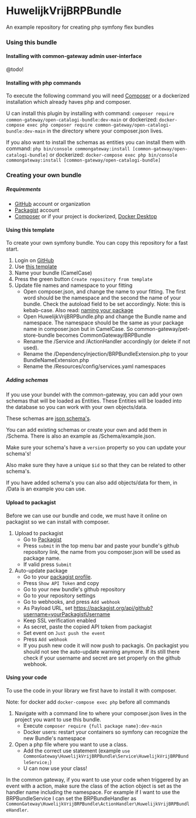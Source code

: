 # HuwelijkVrijBRPBundle

An example repository for creating php symfony flex bundles

### Using this bundle

#### Installing with common-gateway admin user-interface

@todo!

#### Installing with php commands

To execute the following command you will need [Composer](https://getcomposer.org/download/) or a dockerized installation which already haves php and composer.

U can install this plugin by installing with command:
`composer require common-gateway/open-catalogi-bundle:dev-main` or dockerized: `docker-compose exec php composer require common-gateway/open-catalogi-bundle:dev-main`
in the directory where your composer.json lives.

If you also want to install the schemas as entities you can install them with command:
`php bin/console commongateway:install [common-gateway/open-catalogi-bundle]` or dockerized: `docker-compose exec php bin/console commongateway:install [common-gateway/open-catalogi-bundle]`

### Creating your own bundle

##### Requirements

- [GitHub](https://github.com/login) account or organization
- [Packagist](https://packagist.org/login/) account
- [Composer](https://getcomposer.org/download/) or if your project is dockerized, [Docker Desktop](https://www.docker.com/products/docker-desktop/)

#### Using this template

To create your own symfony bundle. You can copy this repository for a fast start.

1. Login on [GitHub](https://github.com)
2. Use [this template](https://github.com/CommonGateway/HuwelijkVRijBRPBundle/generate)
3. Name your bundle (CamelCase)
4. Press the green button `Create repository from template`
5. Update file names and namespace to your fitting
   - Open composer.json, and change the name to your fitting. The first word should be the namespace and the second the name of your bundle. Check the autoload field to be set accordingly. Note: this is kebab-case. Also read: [naming your package](https://packagist.org/about#naming-your-package)
   - Open HuwelijkVrijBRPBundle.php and change the Bundle name and namespace. The namespace should be the same as your package name in composer.json but in CamelCase. So common-gateway/pet-store-bundle becomes CommonGateway/BRPBundle
   - Rename the /Service and /ActionHandler accordingly (or delete if not used).
   - Rename the /DependencyInjection/BRPBundleExtension.php to your BundleNameExtension.php
   - Rename the /Resources/config/services.yaml namespaces  

##### Adding schemas

If you use your bundel with the common-gateway, you can add your own schemas that will be loaded as Entities.
These Entities will be loaded into the database so you can work with your own objects/data.

These schemas are [json schema's](https://json-schema.org/learn/getting-started-step-by-step.html#starting-the-schema).

You can add existing schemas or create your own and add them in /Schema. There is also an example as /Schema/example.json.

Make sure your schema's have a `version` property so you can update your schema's!

Also make sure they have a unique `$id` so that they can be related to other schema's.

If you have added schema's you can also add objects/data for them, in /Data is an example you can use.

#### Upload to packagist

Before we can use our bundle and code, we must have it online on packagist so we can install with composer.

1. Upload to packagist  
   - Go to [Packagist](https://packagist.org)
   - Press `submit` in the top menu bar and paste your bundle's github repository link, the name from you composer.json will be used as package name.
   - If valid press `Submit`
2. Auto-update package
   - Go to your [packagist profile](https://packagist.org/profile/).
   - Press `Show API Token` and copy
   - Go to your new bundle's github repository
   - Go to your repository settings
   - Go to webhooks, and press `Add webhook`
   - As Payload URL, set <https://packagist.org/api/github?username=yourPackagistUsername>  
   - Keep SSL verification enabled
   - As secret, paste the copied API token from packagist
   - Set event on `Just push the event`
   - Press `Add webhook`
   - If you push new code it will now push to packagis. On packagist you should not see the auto-update warning anymore. If its still there check if your username and secret are set properly on the github webhook.

#### Using your code

To use the code in your library we first have to install it with composer.

Note: for docker add `docker-compose exec php` before all commands

1. Navigate with a command line to where your composer.json lives in the project you want to use this bundle.
   - Execute `composer require {full package name}:dev-main`
   - Docker users: restart your containers so symfony can recognize the new Bundle's namespace
2. Open a php file where you want to use a class.
   - Add the correct use statement (example `use CommonGateway\HuwelijkVrijBRPBundle\Service\HuwelijkVrijBRPBundleService;`)
   - U can now use your class!

In the common gateway, if you want to use your code when triggered by an event with a action, make sure the class of the action object is set as the handler name including the namespace. For example if I want to use the BRPBundleService I can set the BRPBundleHandler as `CommonGateway\HuwelijkVrijBRPBundle\ActionHandler\HuwelijkVrijBRPBundleHandler`.
